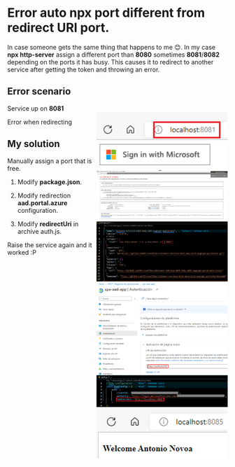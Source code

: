# Error auto npx port different from redirect URI port.
In case someone gets the same thing that happens to me 😊. 
In my case **npx http-server** assign a different port than **8080** sometimes **8081**/**8082** depending on the ports it has busy.  This causes it to redirect to another service after getting the token and throwing an error.

## Error scenario

Service up on **8081** <br>
<img align='right' src="https://github.com/NovoaDev/30-Days-Of-Microsoft-Graph-/blob/main/docs/res/portIssue/DiferentPortNpx.png" height="" width="300" alt="coding cat">

Error when redirecting
<img align='right' src="https://github.com/NovoaDev/30-Days-Of-Microsoft-Graph-/blob/main/docs/res/portIssue/Error8080.png" height="" width="300" alt="coding cat">

## My solution
 Manually assign a port that is free.

 1. Modify **package.json**. 
<img align='right' src="https://github.com/NovoaDev/30-Days-Of-Microsoft-Graph-/blob/main/docs/res/portIssue/PackageMod.png" height="" width="300" alt="coding cat">

 2. Modify redirection **aad.portal.azure** configuration.
<img align='right' src="https://github.com/NovoaDev/30-Days-Of-Microsoft-Graph-/blob/main/docs/res/portIssue/SpaaadappMod.png" height="" width="300" alt="coding cat">

 3. Modify **redirectUri** in archive auth.js.
<img align='right' src="https://github.com/NovoaDev/30-Days-Of-Microsoft-Graph-/blob/main/docs/res/portIssue/AuthjsMod.png" height="" width="300" alt="coding cat">

Raise the service again and it worked :P 
<img align='right' src="https://github.com/NovoaDev/30-Days-Of-Microsoft-Graph-/blob/main/docs/res/portIssue/200OK.png" height="" width="300" alt="coding cat">
